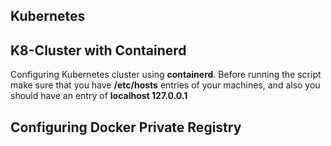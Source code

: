 ## Kubernetes

## K8-Cluster with Containerd
Configuring Kubernetes cluster using <b>containerd</b>. Before running the script make sure that you have <b>/etc/hosts</b> entries of your  machines, and also you should have an entry of <b>localhost 127.0.0.1</b>

## Configuring Docker Private Registry


